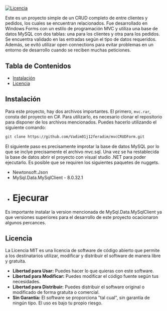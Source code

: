 # <CRUD>

[![Licencia](https://img.shields.io/badge/Licencia-MIT-blue.svg)](LICENSE)

Este es un proyecto simple de un CRUD completo de entre clientes y pedidos, los cuales se encuentran relacionados. Fue desarrollado en Windows Forms con un estilo de programación MVC y utiliza una base de datos MySQL con dos tablas: una para los clientes y otra para los pedidos. Se encuentra validado en las entradas según el tipo de datos requeridos. Además, se evitó utilizar open connections para evitar problemas en un entorno de desarrollo cuando se reciben muchas peticiones.

## Tabla de Contenidos

- [Instalación](#instalación)
- [Licencia](#licencia)

## Instalación

Para este proyecto, hay dos archivos importantes. El primero, `mvc.rar`, consta del proyecto en C#. Para utilizarlo, es necesario clonar el repositorio para disponer de los archivos mencionados. Puedes hacerlo utilizando el siguiente comando:

```bash
git clone https://github.com/Vadim01j12feradim/mvcCRUDForm.git
```

El siguiente paso es precisamente improtar la base de datos MySQL por lo que se inclye precisamente el archivo mvc.sql.
Una vez se ha restablecida la base de datos abrir el proyecto con visual studio .NET para poder ejecutarlo.
Es posible que se requiren los siguientes paquetes de nuggets.
- Newtonsoft.Json
- MySql.Data.MySqlClient - 8.0.32.1
- # Ejecurar

Es importante instalar la version mencionada de MySql.Data.MySqlClient ya que versiones superiores
para el desarrollo de este proyecto ocacionaron algunos percances.


## Licencia

La Licencia MIT es una licencia de software de código abierto que permite a los destinatarios utilizar, modificar y distribuir el software de manera libre y gratuita.

- **Libertad para Usar:** Puedes hacer lo que quieras con este software.
- **Libertad para Modificar:** Puedes modificar el código fuente según tus necesidades.
- **Libertad para Distribuir:** Puedes distribuir el software original o modificado de forma gratuita o comercial.
- **Sin Garantía:** El software se proporciona "tal cual", sin garantía de ningún tipo. El uso es bajo tu propio riesgo.



